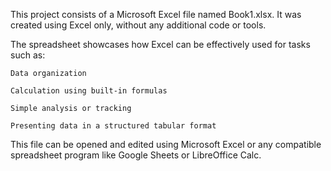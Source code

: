 This project consists of a Microsoft Excel file named Book1.xlsx. It was created using Excel only, without any additional code or tools.

The spreadsheet showcases how Excel can be effectively used for tasks such as:

    Data organization

    Calculation using built-in formulas

    Simple analysis or tracking

    Presenting data in a structured tabular format

This file can be opened and edited using Microsoft Excel or any compatible spreadsheet program like Google Sheets or LibreOffice Calc.
